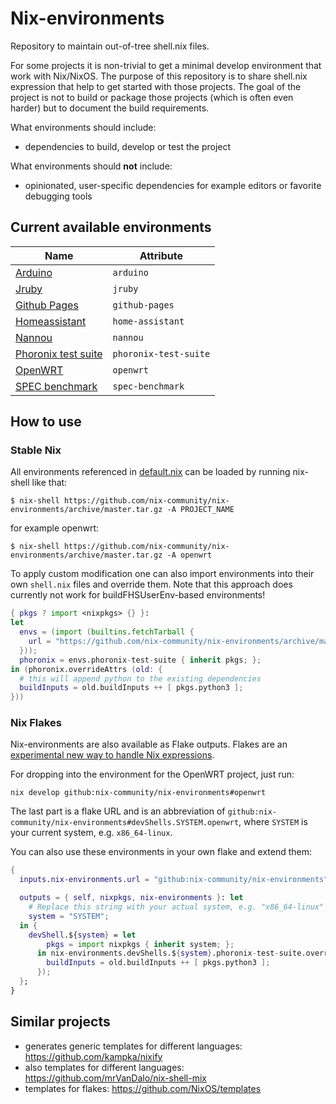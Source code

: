 # Nix-environments

Repository to maintain out-of-tree shell.nix files.

For some projects it is non-trivial to get a minimal develop environment that work with Nix/NixOS.
The purpose of this repository is to share shell.nix expression that help to get started with those projects.
The goal of the project is not to build or package those projects (which is often even harder)
but to document the build requirements.

What environments should include:

- dependencies to build, develop or test the project

What environments should **not** include:

- opinionated, user-specific dependencies for example editors or favorite debugging tools

## Current available environments

| Name                                            | Attribute             |
|-------------------------------------------------|-----------------------|
| [Arduino](envs/arduino)                         | `arduino`             |
| [Jruby](envs/jruby)                             | `jruby`               |
| [Github Pages](envs/github-pages)               | `github-pages`        |
| [Homeassistant](envs/home-assistant)            | `home-assistant`      |
| [Nannou](envs/nannou)                           | `nannou`              |
| [Phoronix test suite](envs/phoronix-test-suite) | `phoronix-test-suite` |
| [OpenWRT](envs/openwrt)                         | `openwrt`             |
| [SPEC benchmark](envs/spec-benchmark)           | `spec-benchmark`      |

## How to use

### Stable Nix

All environments referenced in [default.nix](default.nix) can be loaded by running nix-shell like that:

```console
$ nix-shell https://github.com/nix-community/nix-environments/archive/master.tar.gz -A PROJECT_NAME
```

for example openwrt:

```console
$ nix-shell https://github.com/nix-community/nix-environments/archive/master.tar.gz -A openwrt
```

To apply custom modification one can also import environments into their own `shell.nix` files and
override them. Note that this approach does currently not work for buildFHSUserEnv-based environments!

```nix
{ pkgs ? import <nixpkgs> {} }:
let
  envs = (import (builtins.fetchTarball {
    url = "https://github.com/nix-community/nix-environments/archive/master.tar.gz";
  }));
  phoronix = envs.phoronix-test-suite { inherit pkgs; };
in (phoronix.overrideAttrs (old: {
  # this will append python to the existing dependencies
  buildInputs = old.buildInputs ++ [ pkgs.python3 ];
}))
```

### Nix Flakes

Nix-environments are also available as Flake outputs. Flakes are an [experimental new way to handle Nix expressions](https://nixos.wiki/wiki/Flakes).

For dropping into the environment for the OpenWRT project, just run:

```
nix develop github:nix-community/nix-environments#openwrt
```

The last part is a flake URL and is an abbreviation of `github:nix-community/nix-environments#devShells.SYSTEM.openwrt`, where `SYSTEM` is your current system, e.g. `x86_64-linux`.

You can also use these environments in your own flake and extend them:

```nix
{
  inputs.nix-environments.url = "github:nix-community/nix-environments";

  outputs = { self, nixpkgs, nix-environments }: let
    # Replace this string with your actual system, e.g. "x86_64-linux"
    system = "SYSTEM";
  in {
    devShell.${system} = let
        pkgs = import nixpkgs { inherit system; };
      in nix-environments.devShells.${system}.phoronix-test-suite.overrideAttrs (old: {
        buildInputs = old.buildInputs ++ [ pkgs.python3 ];
      });
  };
}
```

## Similar projects

- generates generic templates for different languages: https://github.com/kampka/nixify
- also templates for different languages: https://github.com/mrVanDalo/nix-shell-mix
- templates for flakes: https://github.com/NixOS/templates
